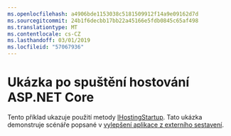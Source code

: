 ```yaml
---
ms.openlocfilehash: a4906bde1153038c5181509912f14a9e09162d7d
ms.sourcegitcommit: 24b1f6decbb17bb22a45166e5fdb0845c65af498
ms.translationtype: MT
ms.contentlocale: cs-CZ
ms.lasthandoff: 03/01/2019
ms.locfileid: "57067936"
---
```

# <a name="aspnet-core-hosting-startup-sample"></a>Ukázka po spuštění hostování ASP.NET Core

Tento příklad ukazuje použití metody [IHostingStartup](https://docs.microsoft.com/dotnet/api/microsoft.aspnetcore.hosting.ihostingstartup). Tato ukázka demonstruje scénáře popsané v [vylepšení aplikace z externího sestavení](https://docs.microsoft.com/aspnet/core/fundamentals/host/platform-specific-configuration).
